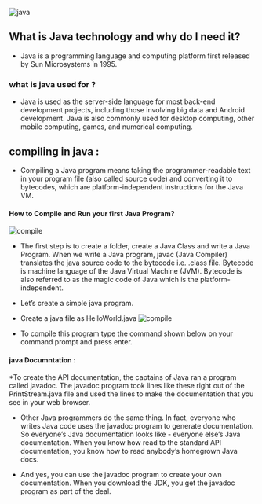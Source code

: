 ![java](https://www.edureka.co/blog/wp-content/uploads/2018/01/what-is-java-000.png)
## What is Java technology and why do I need it?
 * Java is a programming language and computing platform first released by Sun Microsystems in 1995.

### what is java used for ?
* Java is used as the server-side language for most back-end development projects, including those involving big data and Android development. Java is also commonly used for desktop computing, other mobile computing, games, and numerical computing.

## compiling in java :
* Compiling a Java program means taking the programmer-readable text in your program file (also called source code) and converting it to bytecodes, which are platform-independent instructions for the Java VM.
#### How to Compile and Run your first Java Program?
![compile](https://d1jnx9ba8s6j9r.cloudfront.net/blog/wp-content/uploads/2019/07/java-code-how-to-compile-java-program-Edureka-1-528x273.png)
* The first step is to create a folder, create a Java Class and write a Java Program. When we write a Java program, javac (Java Compiler) translates the java source code to the bytecode i.e. .class file. Bytecode is machine language of the Java Virtual Machine (JVM). Bytecode is also referred to as the magic code of Java which is the platform-independent.

* Let’s create a simple java program. 

 - Create a java file as HelloWorld.java
![compile](https://www.java-made-easy.com/images/hello-world.jpg)
* To compile this program type the command shown below on your command prompt and press enter.


#### java Documntation :
*To create the API documentation, the captains of Java ran a program called javadoc. The javadoc program took lines like these right out of the PrintStream.java file and used the lines to make the documentation that you see in your web browser.

- Other Java programmers do the same thing. In fact, everyone who writes Java code uses the javadoc program to generate documentation. So everyone’s Java documentation looks like  - everyone else’s Java documentation. When you know how read to the standard API documentation, you know how to read anybody’s homegrown Java docs.

 - And yes, you can use the javadoc program to create your own documentation. When you download the JDK, you get the javadoc program as part of the deal.

 
